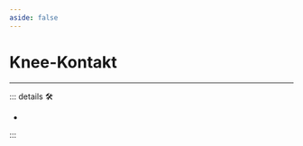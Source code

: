 ```yaml
---
aside: false
---
```

# Knee-Kontakt

---

<!-- =================================================== -->
<!-- =================================================== -->
<!-- =================================================== -->
<!-- =================================================== -->
<!-- =================================================== -->
::: details 🛠

-

:::
